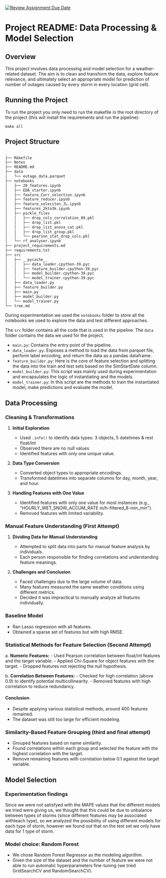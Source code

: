 [![Review Assignment Due Date](https://classroom.github.com/assets/deadline-readme-button-24ddc0f5d75046c5622901739e7c5dd533143b0c8e959d652212380cedb1ea36.svg)](https://classroom.github.com/a/YhqNqk94)


# Project README: Data Processing & Model Selection

## Overview

This project involves data processing and model selection for a weather-related dataset. The aim is to clean and transform the data, explore feature relevance, and ultimately select an appropriate model for prediction of number of outages caused by every storm in every location (grid cell).

## Running the Project
To run the project you only need to run the makefile in the root directory of the project (this will install the requirements and run the pipeline):
```
make all
```

## Project Structure
```bash
.
├── Makefile
├── Notes
├── README.md
├── data
│   └── outage_data.parquet
├── notebooks
│   ├── 20_features.ipynb
│   ├── EDA_starter.ipynb
│   ├── feature_Corr_selection.ipynb
│   ├── feature_reducer.ipynb
│   ├── feature_seleciton_JL.ipynb
│   ├── features_2kto3k.ipynb
│   ├── pickle_files
│   │   ├── drop_cols_correlation_09.pkl
│   │   ├── drop_list.pkl
│   │   ├── drop_list_anova_cat.pkl
│   │   ├── drop_list_group.pkl
│   │   └── pearson_stat_drop_cols.pkl
│   └── rf_analyser.ipynb
├── project_requirements.md
├── requirements.txt
├── src
│   ├── __pycache__
│   │   ├── data_loader.cpython-39.pyc
│   │   ├── feature_builder.cpython-39.pyc
│   │   ├── model_builder.cpython-39.pyc
│   │   └── model_trainer.cpython-39.pyc
│   ├── data_loader.py
│   ├── feature_builder.py
│   ├── main.py
│   ├── model_builder.py
│   └── model_trainer.py
└── tree.md
```
During experimentation we used the `notebooks` folder to store all the notebooks we used to explore the data and test different approaches. 

The `src` folder contains all the code that is used in the pipeline. The `data` folder contains the data we used for the project.

- `main.py`: Contains the entry point of the pipeline.
- `data_loader.py`: Exposes a method to load the data from parquet file, perform label encoding, and return the data as a pandas dataframe.
- `feature_builder.py`: Here is the core of feature selection and splitting the data into the train and test sets based on the SimStartDate column.
- `model_builder.py`: This script was mainly used during experimentation and encapsulates the logic of instantiating and the models.
- `model_trainer.py`: In this script are the methods to train the instantiated model, make predictions and evaluate the model.



## Data Processing

### Cleaning & Transformations

1. **Initial Exploration**
   - Used `.info()` to identify data types: 3 objects, 5 datetimes & rest float/int
   - Observed there are no null values
   - Identified features with only one unique value.

2. **Data Type Conversion**
   - Converted object types to appropriate encodings.
   - Transformed datetimes into separate columns for day, month, year, and hour.

3. **Handling Features with One Value**
   - Identified features with only one value for most instances (e.g., "HOURLY_WET_SNOW_ACCUM_RATE m/h-filtered_8-min_min").
   - Removed features with limited variability.

### Manual Feature Understanding (First Attempt)

1. **Dividing Data for Manual Understanding**
   - Attempted to split data into parts for manual feature analysis by individuals.
   - Each person responsible for finding correlations and understanding feature meanings.

2. **Challenges and Conclusion**
   - Faced challenges due to the large volume of data.
   - Many features measured the same weather conditions using different metrics.
   - Decided it was impractical to manually analyze all features individually.

### Baseline Model

- Ran Lasso regression with all features.
- Obtained a sparse set of features but with high RMSE.

### Statistical Methods for Feature Selection (Second Attempt)

   a. **Numeric Features:**
      - Used Pearson correlation between float/int features and the target variable.
      - Applied Chi-Square for object features with the target.
      - Dropped features not rejecting the null hypothesis.

   b. **Correlation Between Features:**
      - Checked for high correlation (above 0.9) to identify potential multicollinearity.
      - Removed features with high correlation to reduce redundancy.

#### Conclusion

- Despite applying various statistical methods, around 400 features remained.
- The dataset was still too large for efficient modeling.

### Similarity-Based Feature Grouping (third and final attempt)

- Grouped features based on name similarity.
- Found correlations within each group and selected the feature with the highest correlation with the target.
- Remove remaining features with correlation below 0.1 against the target variable.

## Model Selection

### Experimentation findings
Since we were not satisfyed with the MAPE values that the different models we tried were giving us, we thought that this could be due to unbalance between types of storms (since different features may be associated withteach type), so we analyzed the possibility of using different models for each type of storm, however we found out that on the test set we only have data for 1 type of storm.

### Model choice: Random Forest

- We chose Random Forest Regressor as the modeling algorithm.
- Given the size of the dataset and the number of feature we were not able to run automatic hyperparameters fine-tuning (we tried GridSearchCV and RandomSearchCV).